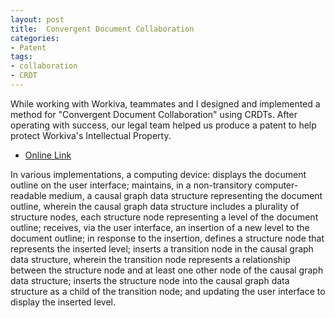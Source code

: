 ```yaml
---
layout: post
title:  Convergent Document Collaboration
categories:
- Patent
tags:
- collaboration
- CRDT
---
```

While working with Workiva, teammates and I designed and implemented a method for "Convergent Document Collaboration" using CRDTs.  After operating with success, our legal team helped us produce a patent to help protect Workiva's Intellectual Property.

* [Online Link](https://pdfpiw.uspto.gov/.piw?docid=10325014)

<!--more-->

In various implementations, a computing device: displays the document outline on the user interface; maintains, in a non-transitory computer-readable medium, a causal graph data structure representing the document outline, wherein the causal graph data structure includes a plurality of structure nodes, each structure node representing a level of the document outline; receives, via the user interface, an insertion of a new level to the document outline; in response to the insertion, defines a structure node that represents the inserted level; inserts a transition node in the causal graph data structure, wherein the transition node represents a relationship between the structure node and at least one other node of the causal graph data structure; inserts the structure node into the causal graph data structure as a child of the transition node; and updating the user interface to display the inserted level.
